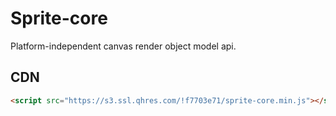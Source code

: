 # Sprite-core

Platform-independent canvas render object model api.

## CDN

```html
<script src="https://s3.ssl.qhres.com/!f7703e71/sprite-core.min.js"></script>
```
